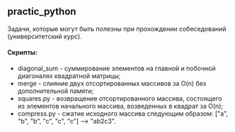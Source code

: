 ## practic_python
Задачи, которые могут быть полезны при прохождении собеседований (университетский курс).

#### Скрипты:
+ diagonal_sum - суммирование элементов на главной и побочной диагоналях квадратной матрицы;
+ merge - слияние двух отсортированных массивов за O(n) без дополнительной памяти;
+ squares.py - возвращение отсортированного массива, состоящего из элементов начального массива, возведенных в квадрат за O(n);
+ compress.py - сжатие исходного массива следующим образом: ["a", "b", "b", "c", "c", "c"] --> "ab2c3".

